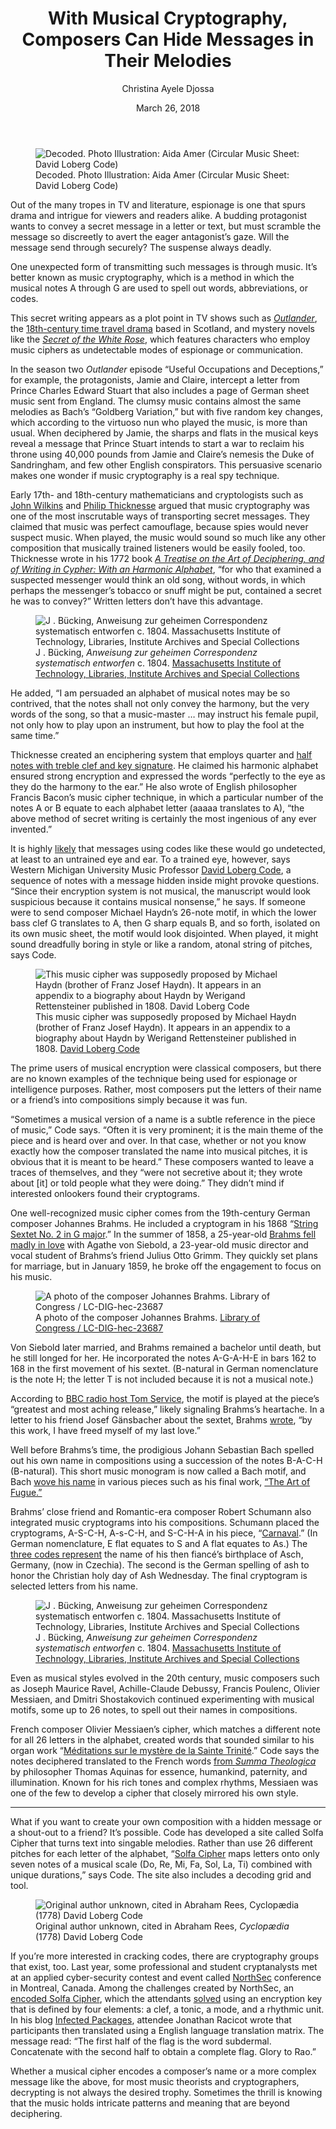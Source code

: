 <!DOCTYPE html>
<html xmlns="http://www.w3.org/1999/xhtml" lang="en" xml:lang="en">
<head>
  <meta charset="utf-8" />
  <meta name="generator" content="pandoc" />
  <meta name="viewport" content="width=device-width, initial-scale=1.0, user-scalable=yes" />
  <meta name="author" content="Christina Ayele Djossa" />
  <meta name="dcterms.date" content="2018-03-26" />
  <title>With Musical Cryptography, Composers Can Hide Messages in Their Melodies</title>
  <style type="text/css">
      code{white-space: pre-wrap;}
      span.smallcaps{font-variant: small-caps;}
      span.underline{text-decoration: underline;}
      div.column{display: inline-block; vertical-align: top; width: 50%;}
  </style>
  <link rel="stylesheet" href="/static/peruse.css">
  <!--[if lt IE 9]>
    <script src="//cdnjs.cloudflare.com/ajax/libs/html5shiv/3.7.3/html5shiv-printshiv.min.js"></script>
  <![endif]-->
</head>
<body>
<header>
<h1 class="title">With Musical Cryptography, Composers Can Hide Messages in Their Melodies</h1>
<p class="author">Christina Ayele Djossa</p>
<p class="date">March 26, 2018</p>
</header>
<figure>
<img src="https://assets.atlasobscura.com/article_images/53637/image.jpg" alt="Decoded. Photo Illustration: Aida Amer (Circular Music Sheet: David Loberg Code)" /><figcaption>Decoded. Photo Illustration: Aida Amer (Circular Music Sheet: David Loberg Code)</figcaption>
</figure>
<p>Out of the many tropes in TV and literature, espionage is one that spurs drama and intrigue for viewers and readers alike. A budding protagonist wants to convey a secret message in a letter or text, but must scramble the message so discreetly to avert the eager antagonist’s gaze. Will the message send through securely? The suspense always deadly.</p>
<p>One unexpected form of transmitting such messages is through music. It’s better known as music cryptography, which is a method in which the musical notes A through G are used to spell out words, abbreviations, or codes.</p>
<p>This secret writing appears as a plot point in TV shows such as <a href="http://www.imdb.com/title/tt3006802/"><em>Outlander</em></a>, the <a href="http://www.imdb.com/title/tt3006802/">18th-century time travel drama</a> based in Scotland, and mystery novels like the <a href="https://books.google.no/books?id=rCeBf6w7ZnoC&amp;pg=PA255&amp;lpg=PA255&amp;dq=%22michael+haydn%22+cipher&amp;source=bl&amp;ots=wMxPda1-Lo&amp;sig=hq4mjEG521xhQcCSm343o2FiJ9Y&amp;hl=en&amp;sa=X&amp;ei=WlBMU_m4CsOCtAbFyYDQDw&amp;redir_esc=y#v=onepage&amp;q=%22michael%20haydn%22%20cipher&amp;f=false"><em>Secret of the White Rose</em></a>, which features characters who employ music ciphers as undetectable modes of espionage or communication.</p>
<p>In the season two <em>Outlander</em> episode “Useful Occupations and Deceptions,” for example, the protagonists, Jamie and Claire, intercept a letter from Prince Charles Edward Stuart that also includes a page of German sheet music sent from England. The clumsy music contains almost the same melodies as Bach’s “Goldberg Variation,” but with five random key changes, which according to the virtuoso nun who played the music, is more than usual. When deciphered by Jamie, the sharps and flats in the musical keys reveal a message that Prince Stuart intends to start a war to reclaim his throne using 40,000 pounds from Jamie and Claire’s nemesis the Duke of Sandringham, and few other English conspirators. This persuasive scenario makes one wonder if music cryptography is a real spy technique.</p>
<p>Early 17th- and 18th-century mathematicians and cryptologists such as <a href="https://books.google.com/books?id=H0wsAQAAMAAJ&amp;printsec=frontcover&amp;dq=the+secret+and+swift+wilkins&amp;hl=en&amp;sa=X&amp;ved=0ahUKEwjT6LPai4PaAhWOslkKHRMtAwgQ6AEIJzAA#v=onepage&amp;q=144&amp;f=true">John Wilkins</a> and <a href="https://books.google.com/books/about/A_Treatise_on_the_Art_of_Decyphering_and.html?id=OacwAAAAMAAJ">Philip Thicknesse</a> argued that music cryptography was one of the most inscrutable ways of transporting secret messages. They claimed that music was perfect camouflage, because spies would never suspect music. When played, the music would sound so much like any other composition that musically trained listeners would be easily fooled, too. Thicknesse wrote in his 1772 book <a href="https://www.google.com/search?q=A+Treatise+on+the+Art+of+Deciphering,+and+of+Writing+in+Cypher+:+with+an+Harmonic+Alphabet&amp;spell=1&amp;sa=X&amp;ved=0ahUKEwiEmt78k4PaAhWmnuAKHfLHCzIQBQgkKAA"><em>A Treatise on the Art of Deciphering, and of Writing in Cypher: With an Harmonic Alphabet</em></a>, “for who that examined a suspected messenger would think an old song, without words, in which perhaps the messenger’s tobacco or snuff might be put, contained a secret he was to convey?” Written letters don’t have this advantage.</p>
<figure>
<img src="https://assets.atlasobscura.com/article_images/53647/image.jpg" alt="J . Bücking, Anweisung zur geheimen Correspondenz systematisch entworfen c. 1804. Massachusetts Institute of Technology, Libraries, Institute Archives and Special Collections" /><figcaption>J . Bücking, <em>Anweisung zur geheimen Correspondenz systematisch entworfen</em> c. 1804. <a href="https://libraries.mit.edu/archives/research/works.html">Massachusetts Institute of Technology, Libraries, Institute Archives and Special Collections</a></figcaption>
</figure>
<p>He added, “I am persuaded an alphabet of musical notes may be so contrived, that the notes shall not only convey the harmony, but the very words of the song, so that a music-master … may instruct his female pupil, not only how to play upon an instrument, but how to play the fool at the same time.”</p>
<p>Thicknesse created an enciphering system that employs quarter and <a href="http://ericsams.org/index.php/on-cryptography/333-musical-cryptography">half notes with treble clef and key signature</a>. He claimed his harmonic alphabet ensured strong encryption and expressed the words “perfectly to the eye as they do the harmony to the ear.” He also wrote of English philosopher Francis Bacon’s music cipher technique, in which a particular number of the notes A or B equate to each alphabet letter (aaaaa translates to A), “the above method of secret writing is certainly the most ingenious of any ever invented.”</p>
<p>It is highly <a href="https://books.google.com/books?id=qgZEuOeOX_8C&amp;pg=PA97&amp;lpg=PA97&amp;dq=Messiaen+M%C3%A9ditations+sur+le+Myst%C3%A8re+de+la+Sainte+Trinit%C3%A9+langage&amp;source=bl&amp;ots=Z0GP3MG1cz&amp;sig=k7HcX-AOs9iq3WBP6A0mpWc6XqU&amp;hl=en&amp;sa=X&amp;ved=0ahUKEwjnpI3SpoHaAhUMjq0KHZdJAV0Q6AEITTAG#v=onepage&amp;q=code&amp;f=false">likely</a> that messages using codes like these would go undetected, at least to an untrained eye and ear. To a trained eye, however, says Western Michigan University Music Professor <a href="https://wmich.edu/music/directory/code">David Loberg Code</a>, a sequence of notes with a message hidden inside might provoke questions. “Since their encryption system is not musical, the manuscript would look suspicious because it contains musical nonsense,” he says. If someone were to send composer Michael Haydn’s 26-note motif, in which the lower bass clef G translates to A, then G sharp equals B, and so forth, isolated on its own music sheet, the motif would look disjointed. When played, it might sound dreadfully boring in style or like a random, atonal string of pitches, says Code.</p>
<figure>
<img src="https://assets.atlasobscura.com/article_images/53586/image.jpg" alt="This music cipher was supposedly proposed by Michael Haydn (brother of Franz Josef Haydn). It appears in an appendix to a biography about Haydn by Werigand Rettensteiner published in 1808. David Loberg Code" /><figcaption>This music cipher was supposedly proposed by Michael Haydn (brother of Franz Josef Haydn). It appears in an appendix to a biography about Haydn by Werigand Rettensteiner published in 1808. <a href="https://www.atlasobscura.com/articles/TBD">David Loberg Code</a></figcaption>
</figure>
<p>The prime users of musical encryption were classical composers, but there are no known examples of the technique being used for espionage or intelligence purposes. Rather, most composers put the letters of their name or a friend’s into compositions simply because it was fun.</p>
<p>“Sometimes a musical version of a name is a subtle reference in the piece of music,” Code says. “Often it is very prominent; it is the main theme of the piece and is heard over and over. In that case, whether or not you know exactly how the composer translated the name into musical pitches, it is obvious that it is meant to be heard.” These composers wanted to leave a traces of themselves, and they “were not secretive about it; they wrote about [it] or told people what they were doing.” They didn’t mind if interested onlookers found their cryptograms.</p>
<p>One well-recognized music cipher comes from the 19th-century German composer Johannes Brahms. He included a cryptogram in his 1868 “<a href="https://www.youtube.com/watch?v=UdGtj2eBzGo">String Sextet No. 2 in G major</a>.” In the summer of 1858, a 25-year-old <a href="https://books.google.com/books?id=07f0MCZusp8C&amp;pg=PR14&amp;dq=agathe+von+siebold&amp;hl=en&amp;sa=X&amp;ved=0ahUKEwiB4eCKv_3ZAhUFrlkKHfenD7kQ6AEIMTAC#v=snippet&amp;q=agathe&amp;f=false">Brahms fell madly in love</a> with Agathe von Siebold, a 23-year-old music director and vocal student of Brahms’s friend Julius Otto Grimm. They quickly set plans for marriage, but in January 1859, he broke off the engagement to focus on his music.</p>
<figure>
<img src="https://assets.atlasobscura.com/article_images/53686/image.jpg" alt="A photo of the composer Johannes Brahms. Library of Congress / LC-DIG-hec-23687" /><figcaption>A photo of the composer Johannes Brahms. <a href="https://www.loc.gov/item/2016872659/">Library of Congress / LC-DIG-hec-23687</a></figcaption>
</figure>
<p>Von Siebold later married, and Brahms remained a bachelor until death, but he still longed for her. He incorporated the notes A-G-A-H-E in bars 162 to 168 in the first movement of his sextet. (B-natural in German nomenclature is the note H; the letter T is not included because it is not a musical note.)</p>
<p>According to <a href="https://www.bbc.co.uk/music/articles/cb7ac9cf-207e-4244-8302-2436f2c2ba5a">BBC radio host Tom Service</a>, the motif is played at the piece’s “greatest and most aching release,” likely signaling Brahms’s heartache. In a letter to his friend Josef Gänsbacher about the sextet, Brahms <a href="https://books.google.com/books?id=7tHbknL_Ne0C&amp;pg=PA168&amp;lpg=PA168&amp;dq=here+is+where+I+tore+myself+brahms&amp;source=bl&amp;ots=lB0iA-FxCR&amp;sig=RTND6KVh7AmQmTuc0BRR9PBvjE8&amp;hl=en&amp;sa=X&amp;ved=0ahUKEwjU__jcyv3ZAhVCm-AKHWVoCCsQ6AEIKjAB#v=snippet&amp;q=25&amp;f=false">wrote</a>, “by this work, I have freed myself of my last love.”</p>
<p>Well before Brahms’s time, the prodigious Johann Sebastian Bach spelled out his own name in compositions using a succession of the notes B-A-C-H (B-natural). This short music monogram is now called a Bach motif, and Bach <a href="https://theconversation.com/decoding-the-music-masterpieces-bachs-the-art-of-fugue-73522">wove his name</a> in various pieces such as his final work, <a href="https://www.youtube.com/watch?v=Lrb0dHKJBR4">“The Art of Fugue.”</a></p>
<p>Brahms’ close friend and Romantic-era composer Robert Schumann also integrated music cryptograms into his compositions. Schumann placed the cryptograms, A-S-C-H, A-s-C-H, and S-C-H-A in his piece, “<a href="https://www.youtube.com/watch?v=VELPD6FVylA">Carnaval</a>.” (In German nomenclature, E flat equates to S and A flat equates to As.) The <a href="https://books.google.com/books?id=dOEzDwAAQBAJ&amp;pg=PA131&amp;dq=schumann+cryptogram&amp;hl=en&amp;sa=X&amp;ved=0ahUKEwiQxtT9sP7ZAhXBrFkKHSfOD4UQ6AEIMjAC#v=onepage&amp;q=schumann%20cryptogram&amp;f=false">three codes represent</a> the name of his then fiancé’s birthplace of Asch, Germany, (now in Czechia). The second is the German spelling of ash to honor the Christian holy day of Ash Wednesday. The final cryptogram is selected letters from his name.</p>
<figure>
<img src="https://assets.atlasobscura.com/article_images/53647/image.jpg" alt="J . Bücking, Anweisung zur geheimen Correspondenz systematisch entworfen c. 1804. Massachusetts Institute of Technology, Libraries, Institute Archives and Special Collections" /><figcaption>J . Bücking, <em>Anweisung zur geheimen Correspondenz systematisch entworfen</em> c. 1804. <a href="https://libraries.mit.edu/archives/research/works.html">Massachusetts Institute of Technology, Libraries, Institute Archives and Special Collections</a></figcaption>
</figure>
<p>Even as musical styles evolved in the 20th century, music composers such as Joseph Maurice Ravel, Achille-Claude Debussy, Francis Poulenc, Olivier Messiaen, and Dmitri Shostakovich continued experimenting with musical motifs, some up to 26 notes, to spell out their names in compositions.</p>
<p>French composer Olivier Messiaen’s cipher, which matches a different note for all 26 letters in the alphabet, created words that sounded similar to his organ work “<a href="https://www.youtube.com/watch?v=rZXWKaLVWSg">Méditations sur le mystère de la Sainte Trinité</a>.” Code says the notes deciphered translated to the French words <a href="http://ericsams.org/index.php/on-cryptography/333-musical-cryptography?start=1">from <em>Summa Theologica</em></a> by philosopher Thomas Aquinas for essence, humankind, paternity, and illumination. Known for his rich tones and complex rhythms, Messiaen was one of the few to develop a cipher that closely mirrored his own style.</p>
<hr />
<p>What if you want to create your own composition with a hidden message or a shout-out to a friend? It’s possible. Code has developed a site called Solfa Cipher that turns text into singable melodies. Rather than use 26 different pitches for each letter of the alphabet, “<a href="http://www.wmich.edu/mus-theo/solfa-cipher/">Solfa Cipher</a> maps letters onto only seven notes of a musical scale (Do, Re, Mi, Fa, Sol, La, Ti) combined with unique durations,” says Code. The site also includes a decoding grid and tool.</p>
<figure>
<img src="https://assets.atlasobscura.com/article_images/53587/image.jpg" alt="Original author unknown, cited in Abraham Rees, Cyclopædia (1778) David Loberg Code" /><figcaption>Original author unknown, cited in Abraham Rees, <em>Cyclopædia</em> (1778) David Loberg Code</figcaption>
</figure>
<p>If you’re more interested in cracking codes, there are cryptography groups that exist, too. Last year, some professional and student cryptanalysts met at an applied cyber-security contest and event called <a href="https://www.nsec.io/team/">NorthSec</a> conference in Montreal, Canada. Among the challenges created by NorthSec, an <a href="http://thecyberrecce.net/2017/06/10/the-solfa-cipher-nsec17-write-up/">encoded Solfa Cipher</a>, which the attendants <a href="http://thecyberrecce.net/2017/06/10/the-solfa-cipher-nsec17-write-up/">solved</a> using an encryption key that is defined by four elements: a clef, a tonic, a mode, and a rhythmic unit. In his blog <a href="http://thecyberrecce.net/2017/06/10/the-solfa-cipher-nsec17-write-up/">Infected Packages</a>, attendee Jonathan Racicot wrote that participants then translated using a English language translation matrix. The message read: “The first half of the flag is the word subdermal. Concatenate with the second half to obtain a complete flag. Glory to Rao.”</p>
<p>Whether a musical cipher encodes a composer’s name or a more complex message like the above, for most music theorists and cryptographers, decrypting is not always the desired trophy. Sometimes the thrill is knowing that the music holds intricate patterns and meaning that are beyond deciphering.</p>
</body>
</html>
